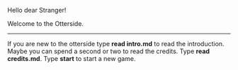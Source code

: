 Hello dear Stranger!

Welcome to the Otterside.
- - -
If you are new to the otterside type **read intro.md** to read the introduction.
Maybe you can spend a second or two to read the credits. Type **read credits.md**.
Type **start** to start a new game.
